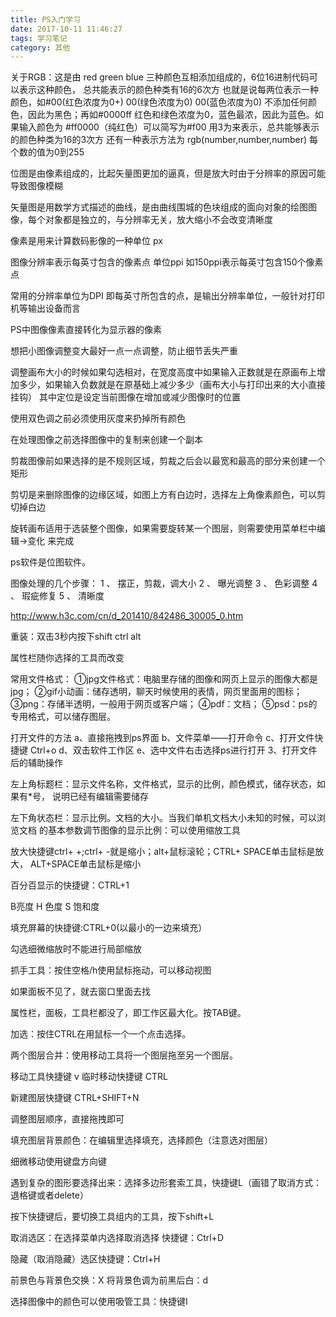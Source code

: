 ```yaml
---
title: PS入门学习
date: 2017-10-11 11:46:27
tags: 学习笔记
category: 其他
--- 
```


关于RGB：这是由 red green blue 三种颜色互相添加组成的，6位16进制代码可以表示这种颜色，
总共能表示的颜色种类有16的6次方
也就是说每两位表示一种颜色，如#00(红色浓度为0+) 00(绿色浓度为0) 00(蓝色浓度为0)   不添加任何颜色，因此为黑色；再如#0000ff  红色和绿色浓度为0，蓝色最浓，因此为蓝色。如果输入颜色为
#ff0000（纯红色）可以简写为#f00 用3为来表示，总共能够表示的颜色种类为16的3次方
还有一种表示方法为  rgb(number,number,number)  每个数的值为0到255

位图是由像素组成的，比起矢量图更加的逼真，但是放大时由于分辨率的原因可能导致图像模糊

矢量图是用数学方式描述的曲线，是由曲线围城的色块组成的面向对象的绘图图像，每个对象都是独立的，与分辨率无关，放大缩小不会改变清晰度

像素是用来计算数码影像的一种单位 px

图像分辨率表示每英寸包含的像素点 单位ppi  如150ppi表示每英寸包含150个像素点

常用的分辨率单位为DPI 即每英寸所包含的点，是输出分辨率单位，一般针对打印机等输出设备而言

PS中图像像素直接转化为显示器的像素

想把小图像调整变大最好一点一点调整，防止细节丢失严重

调整画布大小的时候如果勾选相对，在宽度高度中如果输入正数就是在原画布上增加多少，如果输入负数就是在原基础上减少多少（画布大小与打印出来的大小直接挂钩）
其中定位是设定当前图像在增加或减少图像时的位置

使用双色调之前必须使用灰度来扔掉所有颜色

在处理图像之前选择图像中的复制来创建一个副本

剪裁图像前如果选择的是不规则区域，剪裁之后会以最宽和最高的部分来创建一个矩形

剪切是来删除图像的边缘区域，如图上方有白边时，选择左上角像素颜色，可以剪切掉白边

旋转画布适用于选装整个图像，如果需要旋转某一个图层，则需要使用菜单栏中编辑->变化 来完成



ps软件是位图软件。

图像处理的几个步骤：
1 、 摆正，剪裁，调大小
2 、 曝光调整
3 、 色彩调整
4 、 瑕疵修复
5 、 清晰度

http://www.h3c.com/cn/d_201410/842486_30005_0.htm

重装：双击3秒内按下shift ctrl alt

属性栏随你选择的工具而改变

常用文件格式：
①jpg文件格式：电脑里存储的图像和网页上显示的图像大都是jpg；
②gif小动画：储存透明，聊天时候使用的表情，网页里面用的图标；
③png：存储半透明，一般用于网页或客户端；
④pdf：文档；
⑤psd：ps的专用格式，可以储存图层。

打开文件的方法
a、直接拖拽到ps界面
b、文件菜单——打开命令
c、打开文件快捷键 Ctrl+o
d、双击软件工作区
e、选中文件右击选择ps进行打开
3、打开文件后的辅助操作



左上角标题栏：显示文件名称，文件格式，显示的比例，颜色模式，储存状态，如果有*号，
说明已经有编辑需要储存

左下角状态栏：显示比例。文档的大小。当我们单机文档大小未知的时候，可以浏览文档
的基本参数调节图像的显示比例：可以使用缩放工具

放大快捷键ctrl+ +;ctrl+ -就是缩小；alt+鼠标滚轮；CTRL+ SPACE单击鼠标是放大，
ALT+SPACE单击鼠标是缩小

百分百显示的快捷键：CTRL+1

B亮度 H 色度 S 饱和度

填充屏幕的快捷键:CTRL+0(以最小的一边来填充）

勾选细微缩放时不能进行局部缩放

抓手工具：按住空格/h使用鼠标拖动，可以移动视图

如果面板不见了，就去窗口里面去找


属性栏，面板，工具栏都没了，即工作区最大化。按TAB键。

加选：按住CTRL在用鼠标一个一个点击选择。

两个图层合并：使用移动工具将一个图层拖至另一个图层。

移动工具快捷键  v    临时移动快捷键 CTRL

新建图层快捷键 CTRL+SHIFT+N

调整图层顺序，直接拖拽即可

填充图层背景颜色：在编辑里选择填充，选择颜色（注意选对图层）

细微移动使用键盘方向键

遇到复杂的图形要选择出来：选择多边形套索工具，快捷键L（画错了取消方式：退格键或者delete）

按下快捷键后，要切换工具组内的工具，按下shift+L

取消选区：在选择菜单内选择取消选择   快捷键：Ctrl+D

隐藏（取消隐藏）选区快捷键：Ctrl+H

前景色与背景色交换：X
将背景色调为前黑后白：d

选择图像中的颜色可以使用吸管工具：快捷键I



